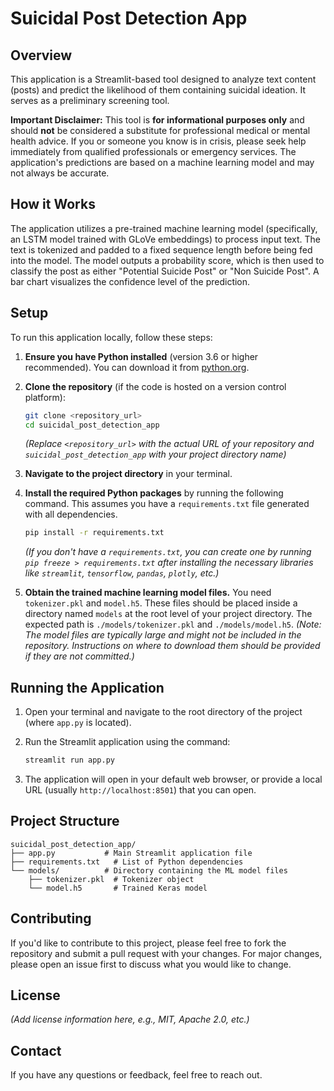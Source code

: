 # Suicidal Post Detection App

## Overview

This application is a Streamlit-based tool designed to analyze text content (posts) and predict the likelihood of them containing suicidal ideation. It serves as a preliminary screening tool.

**Important Disclaimer:**
This tool is **for informational purposes only** and should **not** be considered a substitute for professional medical or mental health advice. If you or someone you know is in crisis, please seek help immediately from qualified professionals or emergency services. The application's predictions are based on a machine learning model and may not always be accurate.

## How it Works

The application utilizes a pre-trained machine learning model (specifically, an LSTM model trained with GLoVe embeddings) to process input text. The text is tokenized and padded to a fixed sequence length before being fed into the model. The model outputs a probability score, which is then used to classify the post as either "Potential Suicide Post" or "Non Suicide Post". A bar chart visualizes the confidence level of the prediction.

## Setup

To run this application locally, follow these steps:

1.  **Ensure you have Python installed** (version 3.6 or higher recommended). You can download it from [python.org](https://www.python.org/).

2.  **Clone the repository** (if the code is hosted on a version control platform):

    ```bash
    git clone <repository_url>
    cd suicidal_post_detection_app
    ```
    *(Replace `<repository_url>` with the actual URL of your repository and `suicidal_post_detection_app` with your project directory name)*

3.  **Navigate to the project directory** in your terminal.

4.  **Install the required Python packages** by running the following command. This assumes you have a `requirements.txt` file generated with all dependencies.

    ```bash
    pip install -r requirements.txt
    ```
    *(If you don't have a `requirements.txt`, you can create one by running `pip freeze > requirements.txt` after installing the necessary libraries like `streamlit`, `tensorflow`, `pandas`, `plotly`, etc.)*

5.  **Obtain the trained machine learning model files.** You need `tokenizer.pkl` and `model.h5`. These files should be placed inside a directory named `models` at the root level of your project directory. The expected path is `./models/tokenizer.pkl` and `./models/model.h5`.
    *(Note: The model files are typically large and might not be included in the repository. Instructions on where to download them should be provided if they are not committed.)*

## Running the Application

1.  Open your terminal and navigate to the root directory of the project (where `app.py` is located).

2.  Run the Streamlit application using the command:

    ```bash
    streamlit run app.py
    ```

3.  The application will open in your default web browser, or provide a local URL (usually `http://localhost:8501`) that you can open.

## Project Structure

```
suicidal_post_detection_app/
├── app.py           # Main Streamlit application file
├── requirements.txt   # List of Python dependencies
└── models/          # Directory containing the ML model files
    ├── tokenizer.pkl  # Tokenizer object
    └── model.h5       # Trained Keras model
```

## Contributing

If you'd like to contribute to this project, please feel free to fork the repository and submit a pull request with your changes. For major changes, please open an issue first to discuss what you would like to change.

## License

*(Add license information here, e.g., MIT, Apache 2.0, etc.)*

## Contact

If you have any questions or feedback, feel free to reach out. 